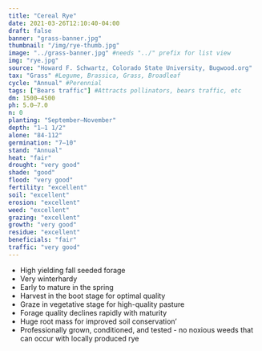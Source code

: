 ```yaml
---
title: "Cereal Rye"
date: 2021-03-26T12:10:40-04:00
draft: false
banner: "grass-banner.jpg"
thumbnail: "/img/rye-thumb.jpg"
image: "../grass-banner.jpg" #needs "../" prefix for list view
img: "rye.jpg"
source: "Howard F. Schwartz, Colorado State University, Bugwood.org"
tax: "Grass" #Legume, Brassica, Grass, Broadleaf
cycle: "Annual" #Perennial
tags: ["Bears traffic"] #Attracts pollinators, bears traffic, etc
dm: 1500–4500
ph: 5.0–7.0
n: 0
planting: "September–November"
depth: "1–1 1/2"
alone: "84-112"
germination: "7–10"
stand: "Annual"
heat: "fair"
drought: "very good"
shade: "good"
flood: "very good"
fertility: "excellent"
soil: "excellent"
erosion: "excellent"
weed: "excellent"
grazing: "excellent"
growth: "very good"
residue: "excellent"
beneficials: "fair"
traffic: "very good"
---
```


 - High yielding fall seeded forage
 - Very winterhardy
 - Early to mature in the spring
 - Harvest in the boot stage for optimal quality
 - Graze in vegetative stage for high-quality pasture
 - Forage quality declines rapidly with maturity
 - Huge root mass for improved soil conservation’
 - Professionally grown, conditioned, and tested - no noxious weeds that can occur with locally produced rye